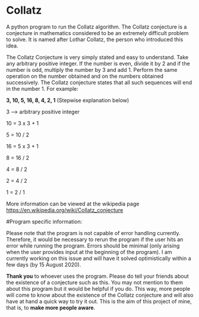 # Collatz
A python program to run the Collatz algorithm.
The Collatz conjecture is a conjecture in mathematics considered to be an extremely difficult problem to solve. It is named after Lothar Collatz, the person who introduced this idea.

The Collatz Conjecture is very simply stated and easy to understand. Take any arbitrary positive integer.
If the number is even, divide it by 2 and if the number is odd, multiply the number by 3 and add 1. Perform the same operation on the number obtained and on the numbers obtained successively. The Collatz conjecture states that all such sequences will end in the number 1. For example:

**3, 10, 5, 16, 8, 4, 2, 1** (Stepwise explanation below)

3   --> arbitrary positive integer

10  = 3 x 3 + 1

5   = 10 / 2

16  = 5 x 3 + 1

8   = 16 / 2

4   = 8 / 2

2   = 4 / 2

1   = 2 / 1

More information can be viewed at the wikipedia page https://en.wikipedia.org/wiki/Collatz_conjecture

#Program specific information:

Please note that the program is not capable of error handling currently. Therefore, it would be necessary to rerun the program if the user hits an error while running the program. Errors should be minimal (only arising when the user provides input at the beginning of the program). I am currently working on this issue and will have it solved optimistically within a few days (by 15 August 2020). 

**Thank you** to whoever uses the program. Please do tell your friends about the existence of a conjecture such as this. You may
not mention to them about this program but it would be helpful if you do. This way, more people will come to know about the existence of the Collatz conjecture and will also have at hand a quick way to try it out. This is the aim of this project of mine, that is, to **make more people aware**.
